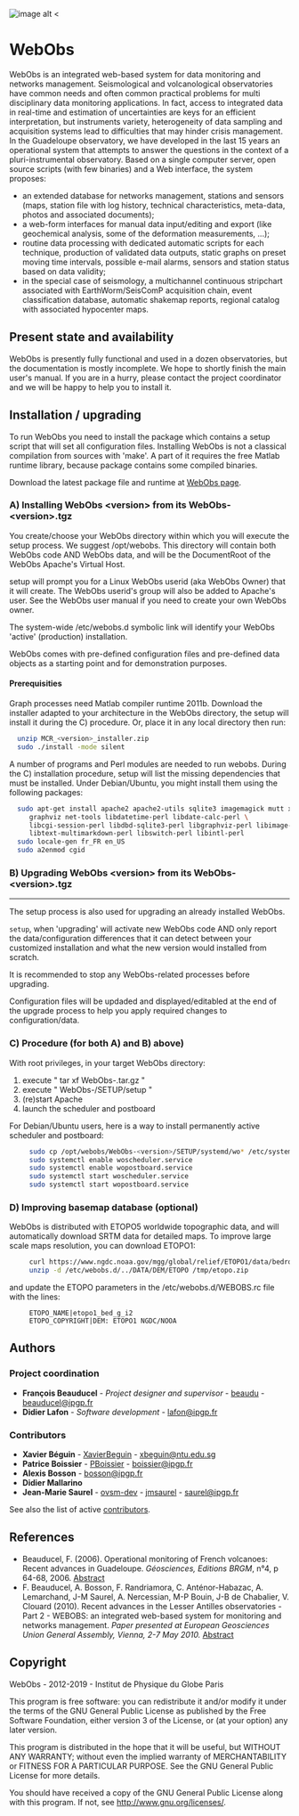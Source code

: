 ![image alt <](CODE/icons/ipgp/logo_WebObs_C110.png) 

# WebObs	

 WebObs is an integrated web-based system for data monitoring and networks management. Seismological and volcanological observatories have common needs and often common practical problems for multi disciplinary data monitoring applications. In fact, access to integrated data in real-time and estimation of uncertainties are keys for an efficient interpretation, but instruments variety, heterogeneity of data sampling and acquisition systems lead to difficulties that may hinder crisis management. In the Guadeloupe observatory, we have developed in the last 15 years an operational system that attempts to answer the questions in the context of a pluri-instrumental observatory. Based on a single computer server, open source scripts (with few binaries) and a Web interface, the system proposes:
 
- an extended database for networks management, stations and sensors (maps, station file with log history, technical characteristics, meta-data, photos and associated documents);	
- a web-form interfaces for manual data input/editing and export (like geochemical analysis, some of the deformation measurements, ...);
- routine data processing with dedicated automatic scripts for each technique, production of validated data outputs, static graphs on preset moving time intervals, possible e-mail alarms, sensors and station status based on data validity;	
- in the special case of seismology, a multichannel continuous stripchart associated with EarthWorm/SeisComP acquisition chain, event classification database, automatic shakemap reports, regional catalog with associated hypocenter maps. 	


## Present state and availability

WebObs is presently fully functional and used in a dozen observatories, but the documentation is mostly incomplete. We hope to shortly finish the main user's manual. If you are in a hurry, please contact the project coordinator and we will be happy to help you to install it. 	

## Installation / upgrading	

 To run WebObs you need to install the package which contains a setup script that will set all configuration files. Installing WebObs is not a classical compilation from sources with 'make'. A part of it requires the free Matlab runtime library, because package contains some compiled binaries.	

 Download the latest package file and runtime at [WebObs page](http://www.ipgp.fr/~beaudu/webobs.html).	


### A) Installing WebObs \<version\> from its WebObs-\<version\>.tgz	

You create/choose your WebObs directory within which you will execute the setup process. We suggest /opt/webobs. This directory will contain both	
WebObs code AND WebObs data, and will be the DocumentRoot of the WebObs Apache's Virtual Host.	

setup will prompt you for a Linux WebObs userid (aka WebObs Owner) that it will create. The WebObs userid's group will also be added to Apache's user. See the WebObs user manual if you need to create your own WebObs owner. 	

The system-wide /etc/webobs.d symbolic link will identify your WebObs 'active' (production) installation.	

WebObs comes with pre-defined configuration files and pre-defined data objects as a starting point and for demonstration purposes.	

#### Prerequisities	

Graph processes need Matlab compiler runtime 2011b. Download the installer adapted to your architecture in the WebObs directory, the setup will install it during the C) procedure. Or, place it in any local directory then run:	
 
```sh
  unzip MCR_<version>_installer.zip	
  sudo ./install -mode silent	
```	

A number of programs and Perl modules are needed to run webobs. During the C) installation procedure, setup will list the missing dependencies that must be installed. Under Debian/Ubuntu, you might install them using the following packages:	

```sh
  sudo apt-get install apache2 apache2-utils sqlite3 imagemagick mutt xvfb \	
     graphviz net-tools libdatetime-perl libdate-calc-perl \	
     libcgi-session-perl libdbd-sqlite3-perl libgraphviz-perl libimage-info-perl \	
     libtext-multimarkdown-perl libswitch-perl libintl-perl	
  sudo locale-gen fr_FR en_US	
  sudo a2enmod cgid	
```	

### B) Upgrading WebObs \<version\> from its WebObs-\<version\>.tgz	
-----------------------------------------------------------	

The setup process is also used for upgrading an already installed WebObs.	

`setup`, when 'upgrading' will activate new WebObs code AND only report the data/configuration differences that it can detect between your customized installation and what the new version would installed from scratch.	

It is recommended to stop any WebObs-related processes before upgrading.

Configuration files will be updaded and displayed/editabled at the end of the upgrade process to help you apply required changes to configuration/data.


### C) Procedure (for both A) and B) above)	

With root privileges, in your target WebObs directory:

1. execute  " tar xf WebObs-<version>.tar.gz "
2. execute  " WebObs-<version>/SETUP/setup "
3. (re)start Apache	
4. launch the scheduler and postboard	

For Debian/Ubuntu users, here is a way to install permanently active scheduler and postboard:	

```sh
     sudo cp /opt/webobs/WebObs-<version>/SETUP/systemd/wo* /etc/systemd/system/
     sudo systemctl enable woscheduler.service
     sudo systemctl enable wopostboard.service
     sudo systemctl start woscheduler.service
     sudo systemctl start wopostboard.service
```

### D) Improving basemap database (optional)	

 WebObs is distributed with ETOPO5 worldwide topographic data, and will automatically download SRTM data for detailed maps. To improve large scale maps resolution, you can download ETOPO1:
 
```sh
     curl https://www.ngdc.noaa.gov/mgg/global/relief/ETOPO1/data/bedrock/grid_registered/binary/etopo1_bed_g_i2.zip -o /tmp/etopo.zip	
     unzip -d /etc/webobs.d/../DATA/DEM/ETOPO /tmp/etopo.zip
```	

and update the ETOPO parameters in the /etc/webobs.d/WEBOBS.rc file with the lines:

```	
     ETOPO_NAME|etopo1_bed_g_i2	
     ETOPO_COPYRIGHT|DEM: ETOPO1 NGDC/NOOA
```	

## Authors	

### Project coordination	
* **François Beauducel** - *Project designer and supervisor* - [beaudu](https://github.com/beaudu) - beauducel@ipgp.fr	
* **Didier Lafon** - *Software development* - lafon@ipgp.fr	

### Contributors	

 * **Xavier Béguin** - [XavierBeguin](https://github.com/XavierBeguin) - xbeguin@ntu.edu.sg	
* **Patrice Boissier** - [PBoissier](https://github.com/PBoissier) - boissier@ipgp.fr	
* **Alexis Bosson** - bosson@ipgp.fr	
* **Didier Mallarino**	
* **Jean-Marie Saurel** - [ovsm-dev](https://github.com/ovsm-dev) - [jmsaurel](https://github.com/jmsaurel) - saurel@ipgp.fr	


 See also the list of active [contributors](https://github.com/IPGP/webobs/contributors).	

## References	

 * Beauducel, F. (2006). Operational monitoring of French volcanoes: Recent advances in Guadeloupe. _Géosciences, Editions BRGM_, n°4, p 64-68, 2006. [Abstract](http://www.ipgp.fr/~beaudu/2006_Beauducel_Geosciences.html)	
* F. Beauducel, A. Bosson, F. Randriamora, C. Anténor-Habazac, A. Lemarchand, J-M Saurel, A. Nercessian, M-P Bouin, J-B de Chabalier, V. Clouard (2010). Recent advances in the Lesser Antilles observatories - Part 2 - WEBOBS: an integrated web-based system for monitoring and networks management. _Paper presented at European Geosciences Union General Assembly, Vienna, 2-7 May 2010._ [Abstract](http://www.ipgp.fr/~beaudu/2010_Beauducel_EGU.html)	

## Copyright	

 WebObs - 2012-2019 - Institut de Physique du Globe Paris	

 This program is free software: you can redistribute it and/or modify it under the terms of the GNU General Public License as published by the Free Software Foundation, either version 3 of the License, or (at your option) any later version.	

 This program is distributed in the hope that it will be useful, but WITHOUT ANY WARRANTY; without even the implied warranty of MERCHANTABILITY or FITNESS FOR A PARTICULAR PURPOSE.  See the GNU General Public License for more details.	

 You should have received a copy of the GNU General Public License along with this program.  If not, see <http://www.gnu.org/licenses/>.	

